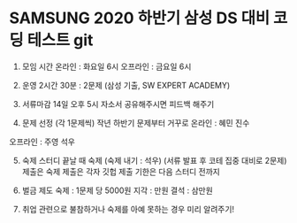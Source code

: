 # SAMSUNG 2020 하반기 삼성 DS 대비 코딩 테스트 git 

1. 모임 시간
온라인 : 화요일 6시 
오프라인 : 금요일 6시

2. 운영
2시간 30분 : 2문제 
(삼성 기출, SW EXPERT ACADEMY)


3. 서류마감 14일 오후 5시
자소서 공유해주시면 피드백 해주기 

4. 문제 선정 (각 1문제씩) 
작년 하반기 문제부터 거꾸로 
온라인 : 혜민 진수


오프라인 : 주영 석우



5. 숙제 
스터디 끝날 때 숙제 
(숙제 내기 : 석우)
(서류 발표 후 코테 집중 대비로 2문제)
제출은 숙제 제출은 각자 깃헙
제출 기한은 다음 스터디 전까지

6. 벌금 제도
숙제 : 1문제 당 5000원
지각 : 만원
결석 : 삼만원 

7. 취업 관련으로 불참하거나 숙제를 아예 못하는 경우 미리 알려주기!
